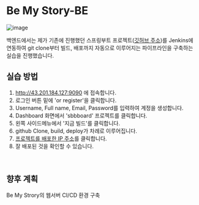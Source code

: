 # Be My Story-BE
![image](https://github.com/6garlics/be-my-story-backend/assets/63919973/af86300d-23cf-42fa-9aba-072d331fa835)

백엔드에서는 제가 기존에 진행했던 스프링부트 프로젝트([깃허브 주소](https://github.com/seojeewon/Jump-to-SpringBoot))를 Jenkins에 연동하여 git clone부터 빌드, 배포까지 자동으로 이루어지는 파이프라인을 구축하는 실습을 진행했습니다.


## 실습 방법
1. http://43.201.184.127:9090 에 접속합니다.
2. 로그인 버튼 밑에 'or register'을 클릭합니다.
3. Username, Full name, Email, Password를 입력하여 계정을 생성합니다.
4. Dashboard 화면에서 'sbbboard' 프로젝트를 클릭합니다.
5. 왼쪽 사이드메뉴에서 '지금 빌드'를 클릭합니다.
6. github Clone, build, deploy가 차례로 이루어집니다.
7. [프로젝트를 배포한 IP 주소](http://43.201.184.127/)를 클릭합니다.
8. 잘 배포된 것을 확인할 수 있습니다.  
  
<br/>  
  
## 향후 계획
Be My Strory의 웹서버 CI/CD 환경 구축

